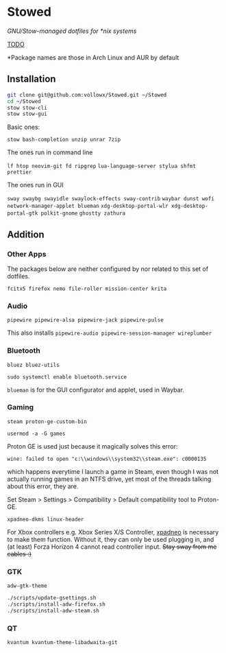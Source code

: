 # Stowed

_GNU/Stow-managed dotfiles for *nix systems_

[TODO](./TODO.md)

*Package names are those in Arch Linux and AUR by default

## Installation

```bash
git clone git@github.com:vollowx/Stowed.git ~/Stowed
cd ~/Stowed
stow stow-cli
stow stow-gui
```

Basic ones:

`stow bash-completion unzip unrar 7zip`

The ones run in command line

`lf htop neovim-git fd ripgrep`
`lua-language-server stylua shfmt prettier`

The ones run in GUI

`sway swaybg swayidle swaylock-effects sway-contrib`
`waybar dunst wofi network-manager-applet blueman`
`xdg-desktop-portal-wlr xdg-desktop-portal-gtk polkit-gnome`
`ghostty zathura`

## Addition

### Other Apps

The packages below are neither configured by nor related to this set of
dotfiles.

`fcitx5 firefox nemo file-roller mission-center krita`

### Audio

`pipewire pipewire-alsa pipewire-jack pipewire-pulse`

This also installs `pipewire-audio pipewire-session-manager wireplumber`

### Bluetooth

`bluez bluez-utils`

`sudo systemctl enable bluetooth.service`

`blueman` is for the GUI configurator and applet, used in Waybar.

### Gaming

`steam proton-ge-custom-bin`

`usermod -a -G games`

Proton GE is used just because it magically solves this error:

`wine: failed to open "c:\\windows\\system32\\steam.exe": c0000135`

which happens everytime I launch a game in Steam, even though I was not actually
running games in an NTFS drive, yet most of the threads talking about this
error, they are.

Set Steam > Settings > Compatibility > Default compatibility tool to Proton-GE.

`xpadneo-dkms linux-header`

For Xbox controllers e.g. Xbox Series X/S Controller,
[xpadneo](https://github.com/atar-axis/xpadneo) is necessary to make them
function. Without it, they can only be used plugging in, and (at least) Forza
Horizon 4 cannot read controller input.
<del>Stay sway from me cables :)</del>

### GTK

`adw-gtk-theme`

```bash
./scripts/update-gsettings.sh
./scripts/install-adw-firefox.sh
./scripts/install-adw-steam.sh
```

### QT

`kvantum kvantum-theme-libadwaita-git`
